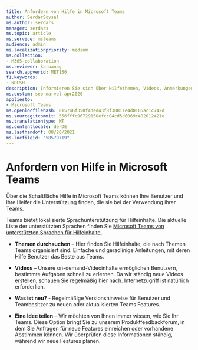 ```yaml
---
title: Anfordern von Hilfe in Microsoft Teams
author: SerdarSoysal
ms.author: serdars
manager: serdars
ms.topic: article
ms.service: msteams
audience: admin
ms.localizationpriority: medium
ms.collection:
- M365-collaboration
ms.reviewer: karuanag
search.appverid: MET150
f1.keywords:
- NOCSH
description: Informieren Sie sich über Hilfethemen, Videos, Anmerkungen zu dieser Version und Feedbackforen, um Hilfe in Microsoft Teams.
ms.custom: seo-marvel-apr2020
appliesto:
- Microsoft Teams
ms.openlocfilehash: 815746f350f4ded43f8f38811e4d0105ac1c742d
ms.sourcegitcommit: 556fffc96729150efcc04cd5d6069c402012421e
ms.translationtype: MT
ms.contentlocale: de-DE
ms.lasthandoff: 08/26/2021
ms.locfileid: "58579719"
---
```

# <a name="get-help-in-microsoft-teams"></a>Anfordern von Hilfe in Microsoft Teams

Über die Schaltfläche Hilfe in Microsoft Teams können Ihre Benutzer und Ihre Helfer die Unterstützung finden, die sie bei der Verwendung ihrer Teams.

Teams bietet lokalisierte Sprachunterstützung für Hilfeinhalte. Die aktuelle Liste der unterstützten Sprachen finden Sie [Microsoft Teams von unterstützten Sprachen für Hilfeinhalte.](https://support.office.com/article/Microsoft-Teams-supported-languages-for-help-content-9c71d10a-0c5c-49d4-b6d7-0c58cdfdf4cf)

 - **Themen durchsuchen** – Hier finden Sie Hilfeinhalte, die nach Themen Teams organisiert sind. Einfache und geradlinige Anleitungen, mit deren Hilfe Benutzer das Beste aus Teams. 

 - **Videos** – Unsere on-demand-Videoinhalte ermöglichen Benutzern, bestimmte Aufgaben schnell zu erlernen. Da wir ständig neue Videos erstellen, schauen Sie regelmäßig hier nach. Internetzugriff ist natürlich erforderlich. 

 - **Was ist neu?** - 
    Regelmäßige Versionshinweise für Benutzer und Teambesitzer zu neuen oder aktualisierten Teams Features.

 - **Eine Idee teilen** – Wir möchten von Ihnen immer wissen, wie Sie Ihr Teams. Diese Option bringt Sie zu unserem Produktfeedbackforum, in dem Sie Anfragen für neue Features einreichen oder vorhandene Abstimmen können. Wir überprüfen diese Informationen ständig, während wir neue Features planen. 


